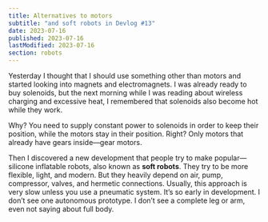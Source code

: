 ```yaml
---
title: Alternatives to motors
subtitle: "and soft robots in Devlog #13"
date: 2023-07-16
published: 2023-07-16
lastModified: 2023-07-16
section: robots
---
```


Yesterday I thought that I should use something other than motors and started looking into magnets and electromagnets.
I was already ready to buy solenoids, but the next morning while I was reading about wireless charging and excessive heat, I remembered that solenoids also become hot while they work.

Why? You need to supply constant power to solenoids in order to keep their position, while the motors stay in their position. Right? Only motors that already have gears inside—gear motors.

Then I discovered a new development that people try to make popular—silicone inflatable robots, also known as **soft robots**. They try to be more flexible, light, and modern. But they heavily depend on air, pump, compressor, valves, and hermetic connections. Usually, this approach is very slow unless you use a pneumatic system. It’s so early in development. I don’t see one autonomous prototype. I don’t see a complete leg or arm, even not saying about full body.
